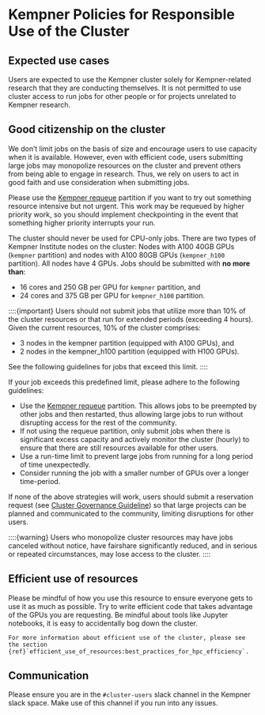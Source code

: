 # Kempner Policies for Responsible Use of the Cluster


## Expected use cases

Users are expected to use the Kempner cluster solely for Kempner-related research that they are conducting themselves. It is not permitted to use cluster access to run jobs for other people or for projects unrelated to Kempner research.


## Good citizenship on the cluster

We don’t limit jobs on the basis of size and encourage users to use capacity when it is available. However, even with efficient code, users submitting large jobs may monopolize resources on the cluster and prevent others from being able to engage in research.  Thus, we rely on users to act in good faith and use consideration when submitting jobs.

Please use the [Kempner requeue](https://docs.rc.fas.harvard.edu/kb/kempner-partitions/) partition if you want to try out something resource intensive but not urgent. This work may be requeued by higher priority work, so you should implement checkpointing in the event that something higher priority interrupts your run.

The cluster should never be used for CPU-only jobs. There are two types of Kempner Institute nodes on the cluster: Nodes with A100 40GB GPUs (`kempner` partition) and nodes with A100 80GB GPUs (`kempner_h100` partition). All nodes have 4 GPUs. Jobs should be submitted with **no more than**:

- 16 cores and 250 GB per GPU for `kempner` partition, and 
- 24 cores and 375 GB per GPU for `kempner_h100` partition.  

::::{important}
Users should not submit jobs that utilize more than 10% of the cluster resources or that run for extended periods (exceeding 4 hours). Given the current resources, 10% of the cluster comprises:

- 3 nodes in the kempner partition (equipped with A100 GPUs), and
- 2 nodes in the kempner_h100 partition (equipped with H100 GPUs).

See the following guidelines for jobs that exceed this limit.
::::

If your job exceeds this predefined limit, please adhere to the following guidelines:

- Use the [Kempner requeue](https://docs.rc.fas.harvard.edu/kb/kempner-partitions/) partition. This allows jobs to be preempted by other jobs and then restarted, thus allowing large jobs to run without disrupting access for the rest of the community.
- If not using the requeue partition, only submit jobs when there is significant excess capacity and actively monitor the cluster (hourly) to ensure that there are still resources available for other users.
- Use a run-time limit to prevent large jobs from running for a long period of time unexpectedly.
- Consider running the job with a smaller number of GPUs over a longer time-period.

If none of the above strategies will work, users should submit a reservation request (see [Cluster Governance Guideline](https://sites.harvard.edu/kempner/computing/)) so that large projects can be planned and communicated to the community, limiting disruptions for other users.  


::::{warning}
Users who monopolize cluster resources may have jobs canceled without notice, have fairshare significantly reduced, and in serious or repeated circumstances, may lose access to the cluster.
::::


## Efficient use of resources

Please be mindful of how you use this resource to ensure everyone gets to use it as much as possible. Try to write efficient code that takes advantage of the GPUs you are requesting. Be mindful about tools like Jupyter notebooks, it is easy to accidentally bog down the cluster. 

```{seealso}
For more information about efficient use of the cluster, please see the section {ref}`efficient_use_of_resources:best_practices_for_hpc_efficiency`.
```

## Communication

Please ensure you are in the `#cluster-users` slack channel in the Kempner slack space. Make use of this channel if you run into any issues. 

